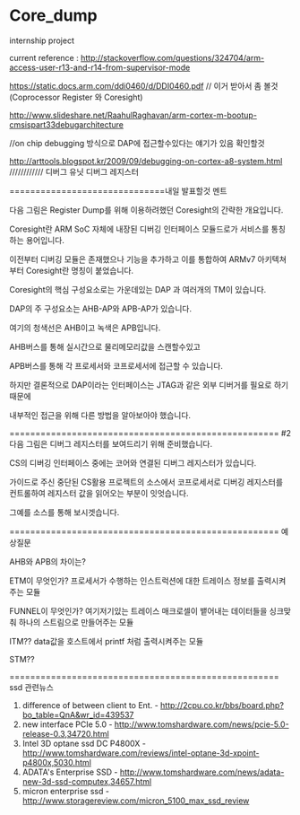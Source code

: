 # Core_dump
internship project


current reference : http://stackoverflow.com/questions/324704/arm-access-user-r13-and-r14-from-supervisor-mode


https://static.docs.arm.com/ddi0460/d/DDI0460.pdf // 이거 받아서 좀 볼것 (Coprocessor Register 와 Coresight)

http://www.slideshare.net/RaahulRaghavan/arm-cortex-m-bootup-cmsispart33debugarchitecture

//on chip debugging 방식으로 DAP에 접근할수있다는 얘기가 있음 확인할것


http://arttools.blogspot.kr/2009/09/debugging-on-cortex-a8-system.html
//////////// 디버그 유닛 디버그 레지스터




==============================내일 발표할것 멘트

다음 그림은 Register Dump를 위해 이용하려했던 Coresight의 간략한 개요입니다.

Coresight란 ARM SoC 자체에 내장된 디버깅 인터페이스 모듈드로가 서비스를 통칭하는 용어입니다.

이전부터 디버깅 모듈은 존재했으나 기능을 추가하고 이를 통합하여 ARMv7 아키텍쳐부터 Coresight란 명칭이 붙었습니다.

Coresight의 핵심 구성요소로는 가운데있는 DAP 과 여러개의 TM이 있습니다.


DAP의 주 구성요소는 AHB-AP와 APB-AP가 있습니다.

여기의 청색선은 AHB이고 녹색은 APB입니다.

AHB버스를 통해 실시간으로 물리메모리값을 스캔할수있고

APB버스를 통해 각 프로세서와 코프로세서에 접근할 수 있습니다.


하지만 결론적으로 DAP이라는 인터페이스는 JTAG과 같은 외부 디버거를 필요로 하기때문에

내부적인 접근을 위해 다른 방법을 알아보아야 했습니다.

====================================================
#2
다음 그림은 디버그 레지스터를 보여드리기 위해 준비했습니다.

CS의 디버깅 인터페이스 중에는 코어와 연결된 디버그 레지스터가 있습니다.

가이드로 주신 중단된 CS활용 프로젝트의 소스에서 코프로세서로 디버깅 레지스터를 컨트롤하여 레지스터 값을 읽어오는 부분이 잇엇습니다.

그예를 소스를 통해 보시겟습니다.

====================================================
예상질문

AHB와 APB의 차이는?

ETM이 무엇인가? 프로세서가 수행하는 인스트럭션에 대한 트레이스 정보를 출력시켜주는 모듈

FUNNEL이 무엇인가? 여기저기있는 트레이스 매크로셀이 뱉어내는 데이터들을 싱크맞춰 하나의 스트림으로 만들어주는 모듈

ITM?? data값을 호스트에서 printf 처럼 출력시켜주는 모듈

STM??

==================================================== ssd 관련뉴스

1. difference of between client to Ent. - http://2cpu.co.kr/bbs/board.php?bo_table=QnA&wr_id=439537
2. new interface PCIe 5.0 - http://www.tomshardware.com/news/pcie-5.0-release-0.3,34720.html
3. Intel 3D optane ssd DC P4800X - http://www.tomshardware.com/reviews/intel-optane-3d-xpoint-p4800x,5030.html
4. ADATA's Enterprise SSD - http://www.tomshardware.com/news/adata-new-3d-ssd-computex,34657.html
5. micron enterprise ssd - http://www.storagereview.com/micron_5100_max_ssd_review
